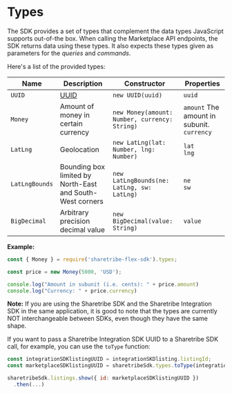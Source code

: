 # Types

The SDK provides a set of types that complement the data types JavaScript
supports out-of-the box. When calling the Marketplace API endpoints, the SDK
returns data using these types. It also expects these types given as parameters
for the *queries* and *commands*.

Here's a list of the provided types:

| Name | Description | Constructor | Properties |
| ---- | ----------- | ----------- | ---------- |
| `UUID` | [UUID](https://en.wikipedia.org/wiki/Universally_unique_identifier) | `new UUID(uuid)` | `uuid`<br /> |
| `Money` | Amount of money in certain currency | `new Money(amount: Number, currency: String)` | `amount` The amount in subunit.<br />`currency`<br /> |
| `LatLng` | Geolocation | `new LatLng(lat: Number, lng: Number)` | `lat`<br />`lng`<br /> |
| `LatLngBounds` | Bounding box limited by North-East and South-West corners | `new LatLngBounds(ne: LatLng, sw: LatLng)` | `ne`<br />`sw`<br /> |
| `BigDecimal` | Arbitrary precision decimal value | `new BigDecimal(value: String)` | `value` |

**Example:**

```js
const { Money } = require('sharetribe-flex-sdk').types;

const price = new Money(5000, 'USD');

console.log("Amount in subunit (i.e. cents): " + price.amount)
console.log("Currency: " + price.currency)
```

**Note:** If you are using the Sharetribe SDK and the Sharetribe Integration SDK 
in the same application, it is good to note that the types are currently 
NOT interchangeable between SDKs, even though they have the same shape. 

If you want to pass a Sharetribe Integration SDK UUID to a Sharetribe SDK
call, for example, you can use the `toType` function:

```js
const integrationSDKlistingUUID = integrationSKDlisting.listingId;
const marketplaceSDKlistingUUID = sharetribeSdk.types.toType(integrationSDKlistingUUID);

sharetribeSdk.listings.show({ id: marketplaceSDKlistingUUID })
  .then(...)
```